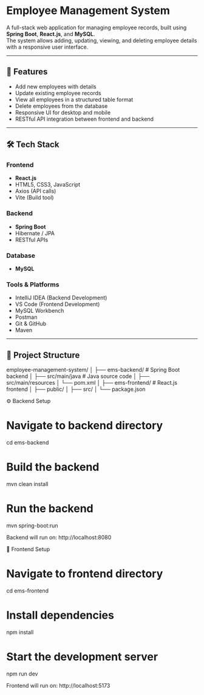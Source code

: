 # Employee Management System

A full-stack web application for managing employee records, built using **Spring Boot**, **React.js**, and **MySQL**.  
The system allows adding, updating, viewing, and deleting employee details with a responsive user interface.

---

## 🚀 Features
- Add new employees with details
- Update existing employee records
- View all employees in a structured table format
- Delete employees from the database
- Responsive UI for desktop and mobile
- RESTful API integration between frontend and backend

---

## 🛠️ Tech Stack

### Frontend
- **React.js**
- HTML5, CSS3, JavaScript
- Axios (API calls)
- Vite (Build tool)

### Backend
- **Spring Boot**
- Hibernate / JPA
- RESTful APIs

### Database
- **MySQL**

### Tools & Platforms
- IntelliJ IDEA (Backend Development)
- VS Code (Frontend Development)
- MySQL Workbench
- Postman
- Git & GitHub
- Maven

---

## 📂 Project Structure
employee-management-system/
│
├── ems-backend/ # Spring Boot backend
│ ├── src/main/java # Java source code
│ ├── src/main/resources
│ └── pom.xml
│
├── ems-frontend/ # React.js frontend
│ ├── public/
│ ├── src/
│ └── package.json

⚙ Backend Setup
# Navigate to backend directory
cd ems-backend

# Build the backend
mvn clean install

# Run the backend
mvn spring-boot:run


Backend will run on:
http://localhost:8080

🚀 Frontend Setup
# Navigate to frontend directory
cd ems-frontend

# Install dependencies
npm install

# Start the development server
npm run dev


Frontend will run on:
http://localhost:5173

